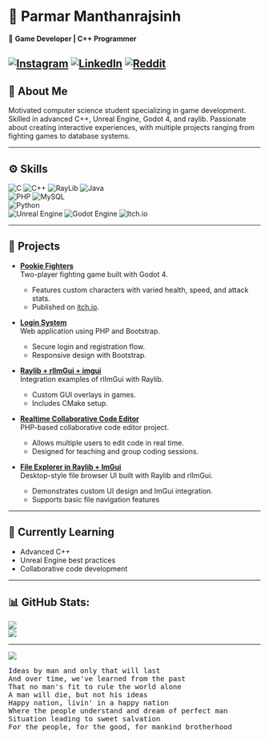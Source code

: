 # 👋 Parmar Manthanrajsinh

🎯 **Game Developer | C++ Programmer**

[![Instagram](https://img.shields.io/badge/Instagram-%23E4405F.svg?logo=Instagram&logoColor=white)](https://instagram.com/manthanrajsinhparmar) [![LinkedIn](https://img.shields.io/badge/LinkedIn-%230077B5.svg?logo=linkedin&logoColor=white)](https://www.linkedin.com/in/manthanrajsinh-parmar-1b4637275?utm_source=share&utm_campaign=share_via&utm_content=profile&utm_medium=android_app) [![Reddit](https://img.shields.io/badge/Reddit-%23FF4500.svg?logo=Reddit&logoColor=white)](https://reddit.com/user/Manthan)
---

## 🧭 About Me
Motivated computer science student specializing in game development. Skilled in advanced C++, Unreal Engine, Godot 4, and raylib. Passionate about creating interactive experiences, with multiple projects ranging from fighting games to database systems.

---

## ⚙️ Skills
![C](https://img.shields.io/badge/c-%2300599C.svg?style=for-the-badge&logo=c&logoColor=white)
![C++](https://img.shields.io/badge/c++-%2300599C.svg?style=for-the-badge&logo=c%2B%2B&logoColor=white)
![RayLib](https://img.shields.io/badge/RAYLIB-FFFFFF.svg?style=for-the-badge&logo=raylib&logoColor=black) 
![Java](https://img.shields.io/badge/java-%23ED8B00.svg?style=for-the-badge&logo=openjdk&logoColor=white) <br>
![PHP](https://img.shields.io/badge/php-%23777BB4.svg?style=for-the-badge&logo=php&logoColor=white)
![MySQL](https://img.shields.io/badge/mysql-4479A1.svg?style=for-the-badge&logo=mysql&logoColor=white) <br>
![Python](https://img.shields.io/badge/python-3670A0?style=for-the-badge&logo=python&logoColor=ffdd54) <br>
![Unreal Engine](https://img.shields.io/badge/unrealengine-%23313131.svg?style=for-the-badge&logo=unrealengine&logoColor=white)
![Godot Engine](https://img.shields.io/badge/GODOT-%23FFFFFF.svg?style=for-the-badge&logo=godot-engine)
![Itch.io](https://img.shields.io/badge/Itch-%23FF0B34.svg?style=for-the-badge&logo=Itch.io&logoColor=white)

---

## 🚀 Projects
- **[Pookie Fighters](https://github.com/ParmarManthanrajsinh/Godot_4_game_Pookie_Fighters)**  
  Two-player fighting game built with Godot 4.  
  - Features custom characters with varied health, speed, and attack stats.  
  - Published on [itch.io](https://parmarmanthanrajsinh.itch.io/pookie-fighters).

- **[Login System](https://github.com/ParmarManthanrajsinh/LoginSystem)**  
  Web application using PHP and Bootstrap.  
  - Secure login and registration flow.  
  - Responsive design with Bootstrap.

- **[Raylib + rlImGui + imgui](https://github.com/ParmarManthanrajsinh/Cpp-GameProject-using-Raylib)**  
  Integration examples of rlImGui with Raylib.  
  - Custom GUI overlays in games.  
  - Includes CMake setup.

- **[Realtime Collaborative Code Editor](https://github.com/ParmarManthanrajsinh/RealtimeCollaborativeCodeEditor)**  
  PHP-based collaborative code editor project.  
  - Allows multiple users to edit code in real time.  
  - Designed for teaching and group coding sessions.

- **[File Explorer in Raylib + ImGui](https://github.com/ParmarManthanrajsinh/File-Explorer-in-Raylib-ImGui)**  
  Desktop-style file browser UI built with Raylib and rlImGui.  
  - Demonstrates custom UI design and ImGui integration.  
  - Supports basic file navigation features

---

## 🌱 Currently Learning
- Advanced C++
- Unreal Engine best practices
- Collaborative code development

---

## 📊 GitHub Stats:
![](https://github-readme-streak-stats.herokuapp.com/?user=ParmarManthanrajsinh&theme=dark&hide_border=false)<br>
![](https://github-readme-stats.vercel.app/api/top-langs/?username=ParmarManthanrajsinh&theme=dark&hide_border=false&include_all_commits=true&count_private=false&layout=compact)

---
[![](https://visitcount.itsvg.in/api?id=ParmarManthanrajsinh&icon=0&color=0)](https://visitcount.itsvg.in)

<pre>
Ideas by man and only that will last
And over time, we've learned from the past
That no man's fit to rule the world alone
A man will die, but not his ideas
Happy nation, livin' in a happy nation
Where the people understand and dream of perfect man
Situation leading to sweet salvation
For the people, for the good, for mankind brotherhood
</pre>
